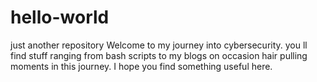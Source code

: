# hello-world
just another repository
Welcome to my journey into cybersecurity. you ll find stuff ranging from bash scripts to my blogs on occasion hair pulling moments in this journey. I hope you find something useful here. 
